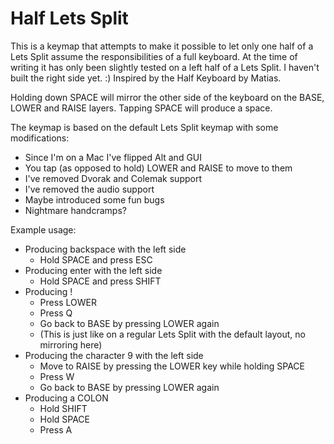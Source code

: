 # Half Lets Split

This is a keymap that attempts to make it possible to let only one
half of a Lets Split assume the responsibilities of a full keyboard.
At the time of writing it has only been slightly tested on a left
half of a Lets Split. I haven't built the right side yet. :)
Inspired by the Half Keyboard by Matias.

Holding down SPACE will mirror the other side of the keyboard on
the BASE, LOWER and RAISE layers. Tapping SPACE will produce a 
space.

The keymap is based on the default Lets Split keymap with some
modifications:
- Since I'm on a Mac I've flipped Alt and GUI
- You tap (as opposed to hold) LOWER and RAISE to move to them
- I've removed Dvorak and Colemak support
- I've removed the audio support
- Maybe introduced some fun bugs
- Nightmare handcramps?

Example usage:

- Producing backspace with the left side
    - Hold SPACE and press ESC
- Producing enter with the left side
    - Hold SPACE and press SHIFT
- Producing !
    - Press LOWER
    - Press Q
    - Go back to BASE by pressing LOWER again
    - (This is just like on a regular Lets Split with the default
      layout, no mirroring here)
- Producing the character 9 with the left side
    - Move to RAISE by pressing the LOWER key while holding SPACE
    - Press W
    - Go back to BASE by pressing LOWER again
- Producing a COLON
    - Hold SHIFT
    - Hold SPACE
    - Press A
